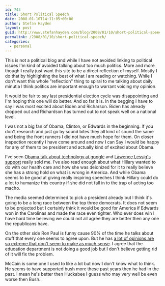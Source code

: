 ```yaml
---
id: 743
title: Short Political Speech
date: 2008-01-10T14:11:05+00:00
author: Stefan Hayden
layout: post
guid: http://www.stefanhayden.com/blog/2008/01/10/short-political-speech/
permalink: /2008/01/10/short-political-speech/
categories:
  - personal
---
```

This is not a political blog and while I have not avoided linking to political issues I'm kind of avoided talking about too much politics. More and more though I really just want this site to be a direct reflection of myself. Mostly I do that by highlighting the best of what I am reading or watching. While I don't want this whole "reflection" thing to spiral to me talking about daily minutia I think politics are important enough to warrant voicing my opinion.

It would be fair to say last presidential election cycle was disappointing and I'm hoping this one will do better.  And so far it is. In the begging I have to say I was most excited about Biden and Richarson. Biden has already dropped out and Richardson has turned out to not speak well on a national level.

I was not a big fan of Obama, Clinton, or Edwards in the beginning. If you don't research and just go by sound bites they all kind of sound the same and being the front runners I did not have much hope for them. On closer inspection recently I have come around and now I can Say I would be happy for any of them to be president and actually kind of excited about Obama.

I've seen <a href="http://www.youtube.com/watch?v=m4yVlPqeZwo">Obama talk about technology at google</a> and <a href="http://www.lessig.org/blog/2007/11/4barack.html">Lawence Lessig's support</a> really sold me. I've also read enough about what Hillary wanted to do with our health care and how she was deionized for it to really believe she has a strong hold on what is wrong in America. And while Obama seems to be good at giving really inspiring speeches I think Hillary could do a lot to humanize this country if she did not fall in to the trap of acting too macho.

The media seemed determined to pick a president already but I think it's going to be a long race between the top three democrats. It does not seem to be projected but I certainly think it would be good for America if Edwards won in the Carolinas and made the race even tighter. Who ever does win I have hard time believing we could not all agree they are better then any one the republicans have.

On the other side Ron Paul is funny cause 90% of the time he talks about stuff that every one seems to agree upon. But he has <a href="http://www.wired.com/culture/lifestyle/commentary/theluddite/2008/01/luddite_0110?currentPage=1">a lot of opinions are so extreme that don't seem to make as much sense</a>. I agree that the education department is not doing a good job but I don't believe getting rid of it will fix the problem.

McCain is some one I used to like a lot but now I don't know what to think. He seems to have supported bush more these past years then he had in the past. I mean he's better then Huckabee I guess who may very well be even worse then Bush.